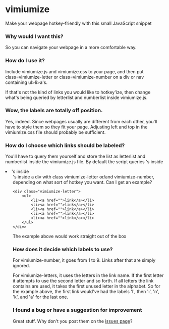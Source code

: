 vimiumize
=========

Make your webpage hotkey-friendly with this small JavaScript snippet

### Why would I want this?
So you can navigate your webpage in a more comfortable way.

### How do I use it?

Include vimiumize.js and vimiumize.css to your page, and then put class=vimiumize-letter or class=vimiumize-number on a div or nav containing ul>li>a's.

If that's not the kind of links you would like to hotkey'ize, then change what's being queried by letterlist and numberlist inside vimiumize.js.

### Wow, the labels are totally off position.

Yes, indeed. Since webpages usually are different from each other, you'll have to style them so they fit your page. Adjusting left and top in the vimiumize.css file should probably be sufficient.

### How do I choose which links should be labeled?

You'll have to query them yourself and store the list as letterlist and numberlist inside the vimiumize.js file. By default the script queries <a>'s inside <li>'s inside <ul>'s inside a div with class vimiumize-letter or/and vimiumize-number, depending on what sort of hotkey you want.
Can I get an example?

```
<div class="vimiumize-letter">
    <ul>
        <li><a href="">link</a></li>
        <li><a href="">link</a></li>
        <li><a href="">link</a></li>
        <li><a href="">link</a></li>
        <li><a href="">link</a></li>
    </ul>
</div>
```                
The example above would work straight out of the box

### How does it decide which labels to use?

For vimiumize-number, it goes from 1 to 9. Links after that are simply ignored. 

For vimiumize-letters, it uses the letters in the link name. If the first letter it attempts to use the second letter and so forth. If all letters the link contains are used, it takes the first unused letter in the alphabet. So for the example above, the first link would've had the labels 'l', then 'i', 'n', 'k', and 'a' for the last one.

### I found a bug or have a suggestion for improvement

Great stuff. Why don't you post them on the [issues page](https://github.com/tomfa/vimiumize/issues)?
